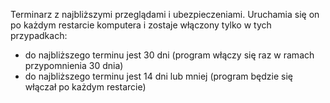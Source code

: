 Terminarz z najbliższymi przeglądami i ubezpieczeniami. Uruchamia się on po każdym restarcie komputera i zostaje włączony tylko w tych przypadkach:
- do najbliższego terminu jest 30 dni (program włączy się raz w ramach przypomnienia 30 dnia)
- do najbliższego terminu jest 14 dni lub mniej (program będzie się włączał po każdym restarcie)
